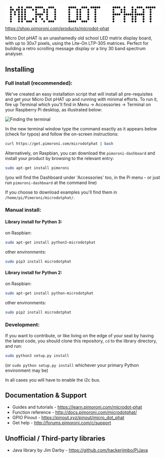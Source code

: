 ![Micro Dot pHAT](microdot-phat-logo.png)
https://shop.pimoroni.com/products/microdot-phat

Micro Dot pHAT is an unashamedly old school LED matrix display board, with up to 30x7 pixels, using the Lite-On LTP-305 matrices. Perfect for building a retro scrolling message display or a tiny 30 band spectrum analyser.

## Installing

### Full install (recommended):

We've created an easy installation script that will install all pre-requisites and get your Micro Dot pHAT
up and running with minimal efforts. To run it, fire up Terminal which you'll find in Menu -> Accessories -> Terminal
on your Raspberry Pi desktop, as illustrated below:

![Finding the terminal](http://get.pimoroni.com/resources/github-repo-terminal.png)

In the new terminal window type the command exactly as it appears below (check for typos) and follow the on-screen instructions:

```bash
curl https://get.pimoroni.com/microdotphat | bash
```

Alternatively, on Raspbian, you can download the `pimoroni-dashboard` and install your product by browsing to the relevant entry:

```bash
sudo apt-get install pimoroni
```
(you will find the Dashboard under 'Accessories' too, in the Pi menu - or just run `pimoroni-dashboard` at the command line)

If you choose to download examples you'll find them in `/home/pi/Pimoroni/microdotphat/`.

### Manual install:

#### Library install for Python 3:

on Raspbian:

```bash
sudo apt-get install python3-microdotphat
```

other environments: 

```bash
sudo pip3 install microdotphat
```

#### Library install for Python 2:

on Raspbian:

```bash
sudo apt-get install python-microdotphat
```

other environments: 

```bash
sudo pip2 install microdotphat
```

### Development:

If you want to contribute, or like living on the edge of your seat by having the latest code, you should clone this repository, `cd` to the library directory, and run:

```bash
sudo python3 setup.py install
```
(or `sudo python setup.py install` whichever your primary Python environment may be)

In all cases you will have to enable the i2c bus.

## Documentation & Support

* Guides and tutorials - https://learn.pimoroni.com/microdot-phat
* Function reference - http://docs.pimoroni.com/microdotphat/
* GPIO Pinout - https://pinout.xyz/pinout/micro_dot_phat
* Get help - http://forums.pimoroni.com/c/support

## Unofficial / Third-party libraries

* Java library by Jim Darby - https://github.com/hackerjimbo/PiJava
